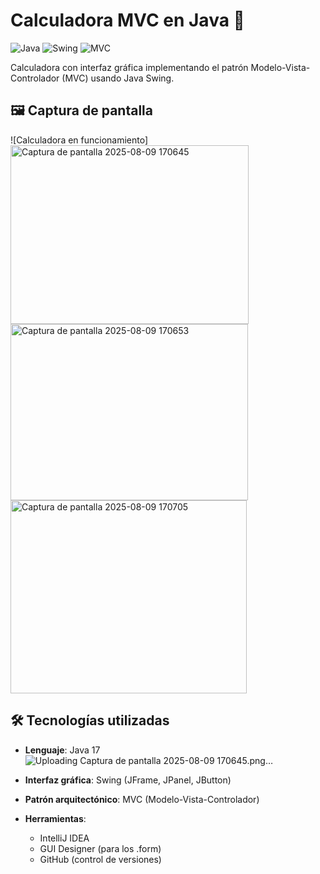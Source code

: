 # Calculadora MVC en Java 🧮

![Java](https://img.shields.io/badge/Java-17%2B-blue)
![Swing](https://img.shields.io/badge/GUI-Swing-orange)
![MVC](https://img.shields.io/badge/Arquitectura-MVC-brightgreen)

Calculadora con interfaz gráfica implementando el patrón Modelo-Vista-Controlador (MVC) usando Java Swing.

## 🖼️ Captura de pantalla
![Calculadora en funcionamiento]
<img width="381" height="286" alt="Captura de pantalla 2025-08-09 170645" src="https://github.com/user-attachments/assets/4f0a46fa-4134-4345-bf38-97db618b119c" />
<img width="380" height="282" alt="Captura de pantalla 2025-08-09 170653" src="https://github.com/user-attachments/assets/d04e44df-2fb1-45fa-85fa-c0e08362d234" />
<img width="378" height="309" alt="Captura de pantalla 2025-08-09 170705" src="https://github.com/user-attachments/assets/d52dc13c-dff8-4d48-96d9-c98ac6eda799" />


## 🛠️ Tecnologías utilizadas
- **Lenguaje**: Java 17![Uploading Captura de pantalla 2025-08-09 170645.png…]()

- **Interfaz gráfica**: Swing (JFrame, JPanel, JButton)
- **Patrón arquitectónico**: MVC (Modelo-Vista-Controlador)
- **Herramientas**:
  - IntelliJ IDEA
  - GUI Designer (para los .form)
  - GitHub (control de versiones)
